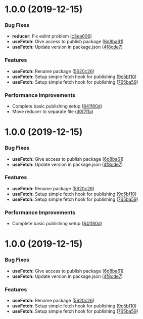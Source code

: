 # 1.0.0 (2019-12-15)


### Bug Fixes

* **reducer:** Fix eslint problem ([c3ea606](https://github.com/Wadowski/react-hook-use-fetch/commit/c3ea60619a3157219120235c45175d4e93734242))
* **useFetch:** Give access to publish package ([6d8ba61](https://github.com/Wadowski/react-hook-use-fetch/commit/6d8ba61983b4fe38f5267d491100a3aed22f8fc7))
* **useFetch:** Update version in package.json ([4f8cde7](https://github.com/Wadowski/react-hook-use-fetch/commit/4f8cde76fa88efbd873e713cfbb31e88f7e08a65))


### Features

* **useFetch:** Rename package ([5620c26](https://github.com/Wadowski/react-hook-use-fetch/commit/5620c26b2a514d42325e170b2cea5b90154e7752))
* **useFetch:** Setup simple fetch hook for publishing ([9c5bf10](https://github.com/Wadowski/react-hook-use-fetch/commit/9c5bf1002c3903c8254c2aedf42fffbcbf32760e))
* **useFetch:** Setup simple fetch hook for publishing ([765ba59](https://github.com/Wadowski/react-hook-use-fetch/commit/765ba595eb2cc7cb080628f26a3b371c99995252))


### Performance Improvements

* Complete basic publishing setup ([841f80d](https://github.com/Wadowski/react-hook-use-fetch/commit/841f80d4ec1d7ba8ae6931acd2823d9f43b8e5b1))
* Move reducer to separate file ([d0f7ffa](https://github.com/Wadowski/react-hook-use-fetch/commit/d0f7ffada8e5d45d96bae6208f031da00e5b1d89))

# 1.0.0 (2019-12-15)


### Bug Fixes

* **useFetch:** Give access to publish package ([6d8ba61](https://github.com/Wadowski/react-hook-use-fetch/commit/6d8ba61983b4fe38f5267d491100a3aed22f8fc7))
* **useFetch:** Update version in package.json ([4f8cde7](https://github.com/Wadowski/react-hook-use-fetch/commit/4f8cde76fa88efbd873e713cfbb31e88f7e08a65))


### Features

* **useFetch:** Rename package ([5620c26](https://github.com/Wadowski/react-hook-use-fetch/commit/5620c26b2a514d42325e170b2cea5b90154e7752))
* **useFetch:** Setup simple fetch hook for publishing ([9c5bf10](https://github.com/Wadowski/react-hook-use-fetch/commit/9c5bf1002c3903c8254c2aedf42fffbcbf32760e))
* **useFetch:** Setup simple fetch hook for publishing ([765ba59](https://github.com/Wadowski/react-hook-use-fetch/commit/765ba595eb2cc7cb080628f26a3b371c99995252))


### Performance Improvements

* Complete basic publishing setup ([841f80d](https://github.com/Wadowski/react-hook-use-fetch/commit/841f80d4ec1d7ba8ae6931acd2823d9f43b8e5b1))

# 1.0.0 (2019-12-15)


### Bug Fixes

* **useFetch:** Give access to publish package ([6d8ba61](https://github.com/Wadowski/react-hook-use-fetch/commit/6d8ba61983b4fe38f5267d491100a3aed22f8fc7))
* **useFetch:** Update version in package.json ([4f8cde7](https://github.com/Wadowski/react-hook-use-fetch/commit/4f8cde76fa88efbd873e713cfbb31e88f7e08a65))


### Features

* **useFetch:** Rename package ([5620c26](https://github.com/Wadowski/react-hook-use-fetch/commit/5620c26b2a514d42325e170b2cea5b90154e7752))
* **useFetch:** Setup simple fetch hook for publishing ([9c5bf10](https://github.com/Wadowski/react-hook-use-fetch/commit/9c5bf1002c3903c8254c2aedf42fffbcbf32760e))
* **useFetch:** Setup simple fetch hook for publishing ([765ba59](https://github.com/Wadowski/react-hook-use-fetch/commit/765ba595eb2cc7cb080628f26a3b371c99995252))
